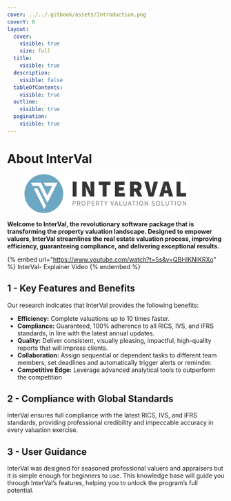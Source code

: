 ```yaml
---
cover: ../../.gitbook/assets/Introduction.png
coverY: 0
layout:
  cover:
    visible: true
    size: full
  title:
    visible: true
  description:
    visible: false
  tableOfContents:
    visible: true
  outline:
    visible: true
  pagination:
    visible: true
---
```


# About InterVal

<figure><img src="../../.gitbook/assets/Asset 2.png" alt="" width="375"><figcaption></figcaption></figure>

**Welcome to InterVal, the revolutionary software package that is transforming the property valuation landscape. Designed to empower valuers, InterVal streamlines the real estate valuation process, improving efficiency, guaranteeing compliance, and delivering exceptional results.**

{% embed url="https://www.youtube.com/watch?t=5s&v=QBHIKNIKRXo" %}
InterVal- Explainer Video
{% endembed %}

## **1 - Key Features and Benefits**

Our research indicates that InterVal provides the following benefits:

* **Efficiency:** Complete valuations up to 10 times faster.
* **Compliance:** Guaranteed, 100% adherence to all RICS, IVS, and IFRS standards, in line with the latest annual updates.
* **Quality:** Deliver consistent, visually pleasing, impactful, high-quality reports that will impress clients.
* **Collaboration:** Assign sequential or dependent tasks to different team members, set deadlines and automatically trigger alerts or reminder.
* **Competitive Edge:** Leverage advanced analytical tools to outperform the competition

## **2 - Compliance with Global Standards**

InterVal ensures full compliance with the latest RICS, IVS, and IFRS standards, providing professional credibility and impeccable accuracy in every valuation exercise.

## **3 - User Guidance**

InterVal was designed for seasoned professional valuers and appraisers but it is simple enough for beginners to use. This knowledge base will guide you through InterVal’s features, helping you to unlock the program’s full potential.
